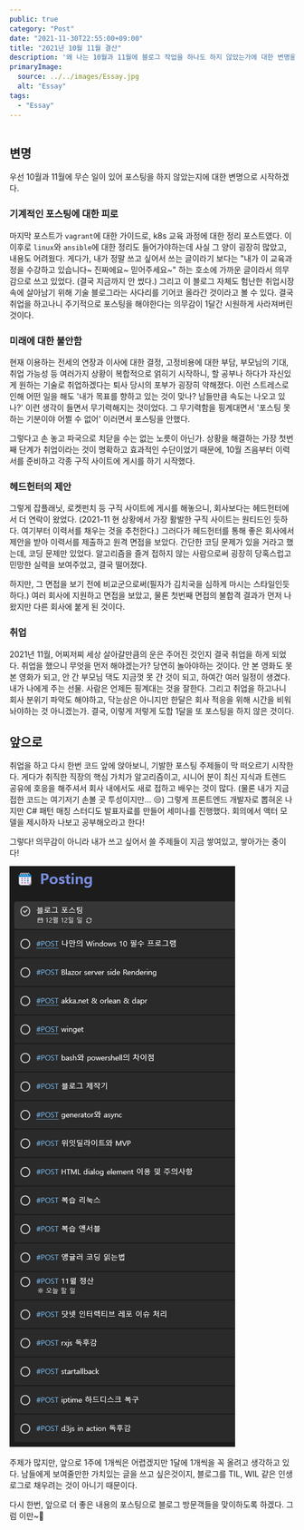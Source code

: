 ```yaml
---
public: true
category: "Post"
date: "2021-11-30T22:55:00+09:00"
title: "2021년 10월 11월 결산"
description: '왜 나는 10월과 11월에 블로그 작업을 하나도 하지 않았는가에 대한 변명을 길게 늘이면서 다시 주기적으로 포스팅하기로 다짐하는 포스트'
primaryImage:
  source: ../../images/Essay.jpg
  alt: "Essay"
tags:
  - "Essay"
---
```


```toc

```

## 변명

우선 10월과 11월에 무슨 일이 있어 포스팅을 하지 않았는지에 대한 변명으로 시작하겠다.

### 기계적인 포스팅에 대한 피로

마지막 포스트가 `vagrant`에 대한 가이드로, k8s 교육 과정에 대한 정리 포스트였다. 이 이후로 `linux`와 `ansible`에 대한 정리도 들어가야하는데 사실 그 양이 굉장히 많았고, 내용도 어려웠다. 게다가, 내가 정말 쓰고 싶어서 쓰는 글이라기 보다는 "내가 이 교육과정을 수강하고 있습니다~ 진짜에요~ 믿어주세요~" 하는 호소에 가까운 글이라서 의무감으로 쓰고 있었다. (결국 지금까지 안 썼다.) 그리고 이 블로그 자체도 험난한 취업시장 속에 살아남기 위해 기술 블로그라는 사다리를 기어코 올라간 것이라고 볼 수 있다. 결국 취업을 하고나니 주기적으로 포스팅을 해야한다는 의무감이 1달간 시원하게 사라져버린 것이다.

### 미래에 대한 불안함

현재 이용하는 전세의 연장과 이사에 대한 결정, 고정비용에 대한 부담, 부모님의 기대, 취업 가능성 등 여러가지 상황이 복합적으로 얽히기 시작하니, 할 공부나 하다가 자신있게 원하는 기술로 취업하겠다는 퇴사 당시의 포부가 굉장히 약해졌다. 이런 스트레스로 인해 어떤 일을 해도 '내가 목표를 향하고 있는 것이 맞나? 남들만큼 속도는 나오고 있나?' 이런 생각이 들면서 무기력해지는 것이었다. 그 무기력함을 핑계대면서 '포스팅 못하는 기분이야 어쩔 수 없어' 이러면서 포스팅을 안했다.

그렇다고 손 놓고 파국으로 치닫을 수는 없는 노릇이 아닌가. 상황을 해결하는 가장 첫번째 단계가 취업이라는 것이 명확하고 효과적인 수단이었기 때문에, 10월 즈음부터 이력서를 준비하고 각종 구직 사이트에 게시를 하기 시작했다.

### 헤드헌터의 제안

그렇게 잡플래닛, 로켓펀치 등 구직 사이트에 게시를 해놓으니, 회사보다는 헤드헌터에서 더 연락이 왔었다. (2021-11 현 상황에서 가장 활발한 구직 사이트는 원티드인 듯하다. 여기부터 이력서를 채우는 것을 추천한다.) 그러다가 헤드헌터를 통해 좋은 회사에서 제안을 받아 이력서를 제출하고 원격 면접을 보았다. 간단한 코딩 문제가 있을 거라고 했는데, 코딩 문제만 있었다. 알고리즘을 즐겨 접하지 않는 사람으로써 굉장히 당혹스럽고 민망한 실력을 보여주었고, 결국 떨어졌다.

하지만, 그 면접을 보기 전에 비교군으로써(필자가 김치국을 심하게 마시는 스타일인듯하다.) 여러 회사에 지원하고 면접을 보았고, 물론 첫번째 면접의 불합격 결과가 먼저 나왔지만 다른 회사에 붙게 된 것이다.

### 취업

2021년 11월, 어찌저찌 세상 살아갈만큼의 운은 주어진 것인지 결국 취업을 하게 되었다. 취업을 했으니 무엇을 먼저 해야겠는가? 당연히 놀아야하는 것이다. 안 본 영화도 못 본 영화가 되고, 안 간 부모님 댁도 지금껏 못 간 것이 되고, 하여간 여러 일정이 생겼다. 내가 나에게 주는 선물. 사람은 언제든 핑계대는 것을 잘한다. 그리고 취업을 하고나니 회사 분위기 파악도 해야하고, 닥눈삼은 아니지만 한달은 회사 적응을 위해 시간을 비워놔야하는 것 아니겠는가. 결국, 이렇게 저렇게 도합 1달을 또 포스팅을 하지 않은 것이다.

## 앞으로

취업을 하고 다시 한번 코드 앞에 앉아보니, 기발한 포스팅 주제들이 막 떠오르기 시작한다. 게다가 취직한 직장의 핵심 가치가 알고리즘이고, 시니어 분이 최신 지식과 트렌드 공유에 호응을 해주셔서 회사 내에서도 새로 접하고 배우는 것이 많다. (물론 내가 지금 접한 코드는 여기저기 손볼 곳 투성이지만... 😒) 그렇게 프론트엔드 개발자로 뽑혀온 나지만 C# 패턴 매칭 스터디도 발표자료를 만들어 세미나를 진행했다. 회의에서 액터 모델을 제시하자 나보고 공부해오라고 한다!

그렇다! 의무감이 아니라 내가 쓰고 싶어서 쓸 주제들이 지금 쌓여있고, 쌓아가는 중이다!

![작성해야 할 주제들](./todo.png)

주제가 많지만, 앞으로 1주에 1개씩은 어렵겠지만 1달에 1개씩을 꼭 올려고 생각하고 있다. 남들에게 보여줄만한 가치있는 글을 쓰고 싶은것이지, 블로그를 TIL, WIL 같은 인생 로그로 채우려는 것이 아니기 때문이다.

다시 한번, 앞으로 더 좋은 내용의 포스팅으로 블로그 방문객들을 맞이하도록 하겠다. 그럼 이만~🎊
